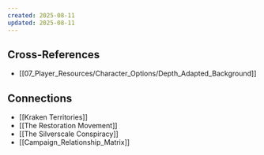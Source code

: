 ```yaml
---
created: 2025-08-11
updated: 2025-08-11
---
```




## Cross-References

- [[07_Player_Resources/Character_Options/Depth_Adapted_Background]]


## Connections

- [[Kraken Territories]]
- [[The Restoration Movement]]
- [[The Silverscale Conspiracy]]
- [[Campaign_Relationship_Matrix]]
